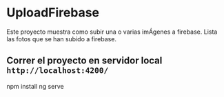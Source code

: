 # UploadFirebase

Este proyecto muestra como subir una o varias imÁgenes a firebase.
Lista las fotos que se han subido a firebase.

## Correr el proyecto en servidor local `http://localhost:4200/`
npm install
ng serve

